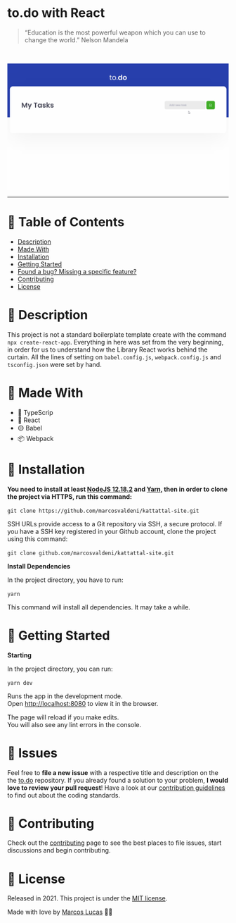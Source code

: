 # to.do with React

> “Education is the most powerful weapon which you can use to change the world.” Nelson Mandela

<br />
<p align="center"><img src=".github/todo.gif?raw=true"/></p>

---

# :pushpin: Table of Contents
* [Description](#memo-description)
* [Made With](#rocket-made-with)
* [Installation](#construction_worker-installation)
* [Getting Started](#runner-getting-started)
* [Found a bug? Missing a specific feature?](#bug-issues)
* [Contributing](#tada-contributing)
* [License](#closed_book-license)

# :memo: Description
This project is not a standard boilerplate template create with the command `npx create-react-app`.  Everything in here was set from the very beginning, in order for us to understand how the Library React works behind the curtain. All the lines of setting on `babel.config.js`, `webpack.config.js` and `tsconfig.json` were set by hand.

# :rocket: Made With

* 💠 TypeScrip
* 💫 React  
* 🟡 Babel
* 📦 Webpack

# :construction_worker: Installation

**You need to install at least [NodeJS 12.18.2](https://nodejs.org/) and [Yarn](https://classic.yarnpkg.com/en/docs/install/), then in order to clone the project via HTTPS, run this command:**

```git clone https://github.com/marcosvaldeni/kattattal-site.git```

SSH URLs provide access to a Git repository via SSH, a secure protocol. If you have a SSH key registered in your Github account, clone the project using this command:

```git clone github.com/marcosvaldeni/kattattal-site.git```

**Install Dependencies**

In the project directory, you have to run:

`yarn`

This command will install all dependencies. It may take a while.

# :runner: Getting Started

**Starting**

In the project directory, you can run:

`yarn dev`

Runs the app in the development mode.\
Open [http://localhost:8080](http://localhost:8080) to view it in the browser.

The page will reload if you make edits.\
You will also see any lint errors in the console.

# :bug: Issues

Feel free to **file a new issue** with a respective title and description on the the [to.do](https://github.com/marcosvaldeni/to.do/issues) repository. If you already found a solution to your problem, **I would love to review your pull request**! Have a look at our [contribution guidelines](https://github.com/marcosvaldeni/to.do/blob/master/CONTRIBUTING.md) to find out about the coding standards.

# :tada: Contributing

Check out the [contributing](https://github.com/marcosvaldeni/to.do/blob/master/CONTRIBUTING.md) page to see the best places to file issues, start discussions and begin contributing.

# :closed_book: License

Released in 2021.
This project is under the [MIT license](https://github.com/marcosvaldeni/to.do/blob/master/LICENSE).

Made with love by [Marcos Lucas](https://github.com/marcosvaldeni) 💚🚀